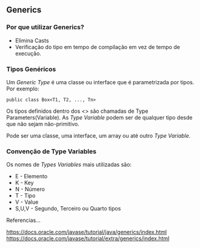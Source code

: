 ## Generics

### Por que utilizar Generics?

- Elimina Casts
- Verificação do tipo em tempo de compilação em vez de tempo de execução.

### Tipos Genéricos

Um *Generic Type* é uma classe ou interface que é parametrizada por tipos. Por exemplo:
    
    public class Box<T1, T2, ..., Tn>

Os tipos definidos dentro dos <> são chamadas de Type Parameters(Variable).
As *Type Variable* podem ser de qualquer tipo desde que não sejam não-primitivo.

Pode ser uma classe, uma interface, um array ou até outro *Type Variable*.

### Convenção de Type Variables

Os nomes de *Types Variables* mais utilizadas são:
- E - Elemento
- K - Key
- N - Número
- T - Tipo
- V - Value
- S,U,V - Segundo, Terceiro ou Quarto tipos

Referencias...

https://docs.oracle.com/javase/tutorial/java/generics/index.html
https://docs.oracle.com/javase/tutorial/extra/generics/index.html